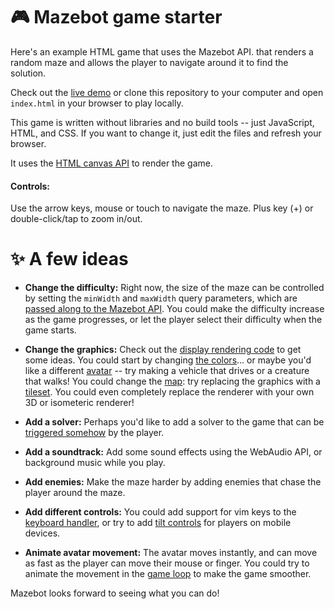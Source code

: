 # 🎮 Mazebot game starter

Here's an example HTML game that uses the Mazebot API. that renders a random maze and allows the player to navigate around it to find the solution.


Check out the [live demo](https://noops-challenge.github.io/mazebot/canvas-game) or clone this repository to your computer and open `index.html` in your browser to play locally.

This game is written without libraries and no build tools -- just JavaScript, HTML, and CSS. If you want to change it, just edit the files and refresh your browser.

It uses the [HTML canvas API](https://developer.mozilla.org/en-US/docs/Web/API/Canvas_API) to render the game.

#### Controls:

Use the arrow keys, mouse or touch to navigate the maze.
Plus key (+) or double-click/tap to zoom in/out.

# ✨ A few ideas

- **Change the difficulty:** Right now, the size of the maze can be controlled by setting the `minWidth` and `maxWidth` query parameters, which are [passed along to the Mazebot API](./js/index.js#L37). You could make the difficulty increase as the game progresses, or let the player select their difficulty when the game starts.

- **Change the graphics:** Check out the [display rendering code](./js/display) to get some ideas. You could start by changing [the colors](./js/display/styles.js)... or maybe you'd like a different [avatar](./js/display/overlay-renderer.js) -- try making a vehicle that drives or a creature that walks! You could change the [map](./js/display/map-renderer.js): try replacing the graphics with a [tileset](). You could even completely replace the renderer with your own 3D or isometeric renderer!

- **Add a solver:** Perhaps you'd like to add a solver to the game that can be [triggered somehow](./js/game/maze-input#L141) by the player.

- **Add a soundtrack:** Add some sound effects using the WebAudio API, or background music while you play.

- **Add enemies:** Make the maze harder by adding enemies that chase the player around the maze.

- **Add different controls:** You could add support for vim keys to the [keyboard handler](./js/game/maze-input), or try to add [tilt controls](https://developer.mozilla.org/en-US/docs/Web/API/Detecting_device_orientation#Processing_motion_events) for players on mobile devices.

- **Animate avatar movement:** The avatar moves instantly, and can move as fast as the player can move their mouse or finger. You could try to animate the movement in the [game loop](./js/game/maze-game.js#L61) to make the game smoother.

Mazebot looks forward to seeing what you can do!
